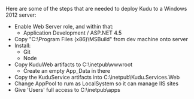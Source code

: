 Here are some of the steps that are needed to deploy Kudu to a Windows 2012 server:

- Enable Web Server role, and within that:
  - Application Development / ASP.NET 4.5
- Copy "C:\Program Files (x86)\MSBuild" from dev machine onto server
- Install:
  - Git
  - Node
- Copy KuduWeb artifacts to C:\inetpub\wwwroot
  - Create an empty App_Data in there
- Copy the KuduService artifacts into C:\inetpub\Kudu.Services.Web
- Change AppPool to rum as LocalSystem so it can manage IIS sites
- Give 'Users' full access to C:\inetpub\apps